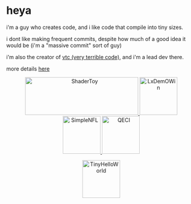 # heya

i'm a guy who creates code, and i like code that compile into tiny sizes.

i dont like making frequent commits, despite how much of a good idea it would be (i'm a "massive commit" sort of guy)

i'm also the creator of [vtc (very terrible code)](https://vtc.pipewarp.co.uk), and i'm a lead dev there.

more details [here](https://pipewarp.co.uk)

<p align="center">
  <a href="https://www.shadertoy.com/user/pipewarp">
  <img src="https://raw.githubusercontent.com/pipewarp/pipewarp/main/brand/shadertoy.png" alt="ShaderToy" width="300" height="100"/>
  </a>
  <a href="https://github.com/pipewarp/LxDemOWin">
  <img src="https://raw.githubusercontent.com/pipewarp/LxDemOWin/main/brand/icon.png" alt="LxDemOWin" width="100" height="100"/>
  </a>
  <a href="https://github.com/pipewarp/SimpleNFL">
  <img src="https://raw.githubusercontent.com/pipewarp/SimpleNFL/master/brand/icon.png" alt="SimpleNFL" width="100" height="100"/>
  </a>
  <a href="https://github.com/pipewarp/QECI">
  <img src="https://raw.githubusercontent.com/pipewarp/QECI/master/brand/icon.png" alt="QECI" width="100" height="100"/>
  </a>
</p>
<p align="center">
  <a href="https://github.com/pipewarp/tinyhelloworld-linux">
  <img src="https://raw.githubusercontent.com/pipewarp/tinyhelloworld-linux/master/brand/icon.png" alt="TinyHelloWorld" width="100" height="100"/>
</p>
